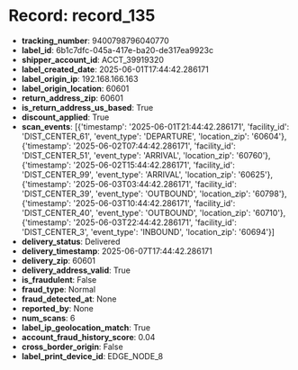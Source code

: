 # Record: record_135

- **tracking_number**: 9400798796040770
- **label_id**: 6b1c7dfc-045a-417e-ba20-de317ea9923c
- **shipper_account_id**: ACCT_39919320
- **label_created_date**: 2025-06-01T17:44:42.286171
- **label_origin_ip**: 192.168.166.163
- **label_origin_location**: 60601
- **return_address_zip**: 60601
- **is_return_address_us_based**: True
- **discount_applied**: True
- **scan_events**: [{'timestamp': '2025-06-01T21:44:42.286171', 'facility_id': 'DIST_CENTER_61', 'event_type': 'DEPARTURE', 'location_zip': '60604'}, {'timestamp': '2025-06-02T07:44:42.286171', 'facility_id': 'DIST_CENTER_51', 'event_type': 'ARRIVAL', 'location_zip': '60760'}, {'timestamp': '2025-06-02T15:44:42.286171', 'facility_id': 'DIST_CENTER_99', 'event_type': 'ARRIVAL', 'location_zip': '60625'}, {'timestamp': '2025-06-03T03:44:42.286171', 'facility_id': 'DIST_CENTER_39', 'event_type': 'OUTBOUND', 'location_zip': '60798'}, {'timestamp': '2025-06-03T10:44:42.286171', 'facility_id': 'DIST_CENTER_40', 'event_type': 'OUTBOUND', 'location_zip': '60710'}, {'timestamp': '2025-06-03T22:44:42.286171', 'facility_id': 'DIST_CENTER_3', 'event_type': 'INBOUND', 'location_zip': '60694'}]
- **delivery_status**: Delivered
- **delivery_timestamp**: 2025-06-07T17:44:42.286171
- **delivery_zip**: 60601
- **delivery_address_valid**: True
- **is_fraudulent**: False
- **fraud_type**: Normal
- **fraud_detected_at**: None
- **reported_by**: None
- **num_scans**: 6
- **label_ip_geolocation_match**: True
- **account_fraud_history_score**: 0.04
- **cross_border_origin**: False
- **label_print_device_id**: EDGE_NODE_8